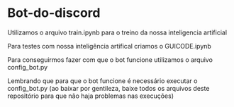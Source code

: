 # Bot-do-discord

Utilizamos o arquivo train.ipynb para o treino da nossa inteligencia artificial

Para testes com nossa inteligência artifical criamos o GUICODE.ipynb

Para conseguirmos fazer com que o bot funcione utilizamos o arquivo config_bot.py

Lembrando que para que o bot funcione é necessário executar o config_bot.py (ao baixar por gentileza, baixe todos os arquivos deste repositório para que não haja problemas nas execuções)
